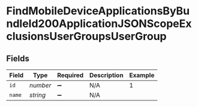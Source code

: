 # FindMobileDeviceApplicationsByBundleId200ApplicationJSONScopeExclusionsUserGroupsUserGroup


## Fields

| Field              | Type               | Required           | Description        | Example            |
| ------------------ | ------------------ | ------------------ | ------------------ | ------------------ |
| `id`               | *number*           | :heavy_minus_sign: | N/A                | 1                  |
| `name`             | *string*           | :heavy_minus_sign: | N/A                |                    |
